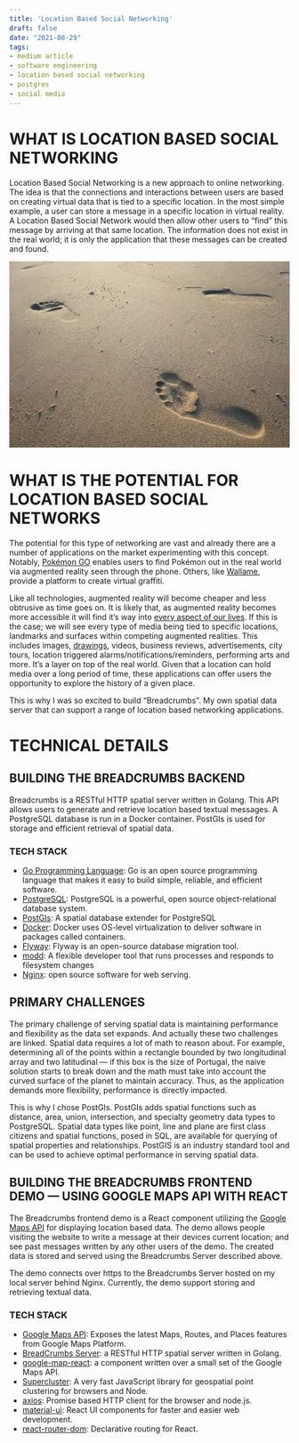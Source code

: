 ```yaml
---
title: 'Location Based Social Networking'
draft: false
date: "2021-08-29"
tags: 
- medium article
- software engineering
- location based social networking
- postgres
- social media
---
```


# WHAT IS LOCATION BASED SOCIAL NETWORKING
Location Based Social Networking is a new approach to online networking. The idea is that the connections and interactions between users are based on creating virtual data that is tied to a specific location. In the most simple example, a user can store a message in a specific location in virtual reality. A Location Based Social Network would then allow other users to “find” this message by arriving at that same location. The information does not exist in the real world; it is only the application that these messages can be created and found.

![](footprints.webp)

# WHAT IS THE POTENTIAL FOR LOCATION BASED SOCIAL NETWORKS
The potential for this type of networking are vast and already there are a number of applications on the market experimenting with this concept. Notably, [Pokémon GO](https://pokemongo.com/en) enables users to find Pokémon out in the real world via augmented reality seen through the phone. Others, like [Wallame](https://en.wikipedia.org/wiki/WallaMe), provide a platform to create virtual graffiti.

Like all technologies, augmented reality will become cheaper and less obtrusive as time goes on. It is likely that, as augmented reality becomes more accessible it will find it’s way into [every aspect of our lives](https://www.scirp.org/html/40277.html). If this is the case; we will see every type of media being tied to specific locations, landmarks and surfaces within competing augmented realities. This includes images, [drawings](https://en.wikipedia.org/wiki/Virtual_graffiti), videos, business reviews, advertisements, city tours, location triggered alarms/notifications/reminders, performing arts and more. It’s a layer on top of the real world. Given that a location can hold media over a long period of time, these applications can offer users the opportunity to explore the history of a given place.

This is why I was so excited to build “Breadcrumbs”. My own spatial data server that can support a range of location based networking applications.

# TECHNICAL DETAILS
## BUILDING THE BREADCRUMBS BACKEND
Breadcrumbs is a RESTful HTTP spatial server written in Golang. This API allows users to generate and retrieve location based textual messages. A PostgreSQL database is run in a Docker container. PostGIs is used for storage and efficient retrieval of spatial data.

### TECH STACK
- [Go Programming Language](https://go.dev/): Go is an open source programming language that makes it easy to build simple, reliable, and efficient software.
- [PostgreSQL](https://www.postgresql.org/): PostgreSQL is a powerful, open source object-relational database system.
- [PostGIs](https://postgis.net/): A spatial database extender for PostgreSQL
- [Docker](https://www.docker.com/): Docker uses OS-level virtualization to deliver software in packages called containers.
- [Flyway](https://www.red-gate.com/products/flyway/community/): Flyway is an open-source database migration tool.
- [modd](https://github.com/cortesi/modd): A flexible developer tool that runs processes and responds to filesystem changes
- [Nginx](https://www.f5.com/go/product/welcome-to-nginx): open source software for web serving.

## PRIMARY CHALLENGES
The primary challenge of serving spatial data is maintaining performance and flexibility as the data set expands. And actually these two challenges are linked. Spatial data requires a lot of math to reason about. For example, determining all of the points within a rectangle bounded by two longitudinal array and two latitudinal — if this box is the size of Portugal, the naive solution starts to break down and the math must take into account the curved surface of the planet to maintain accuracy. Thus, as the application demands more flexibility, performance is directly impacted.

This is why I chose PostGIs. PostGIs adds spatial functions such as distance, area, union, intersection, and specialty geometry data types to PostgreSQL. Spatial data types like point, line and plane are first class citizens and spatial functions, posed in SQL, are available for querying of spatial properties and relationships. PostGIS is an industry standard tool and can be used to achieve optimal performance in serving spatial data.

## BUILDING THE BREADCRUMBS FRONTEND DEMO — USING GOOGLE MAPS API WITH REACT

The Breadcrumbs frontend demo is a React component utilizing the [Google Maps API](https://developers.google.com/maps/) for displaying location based data. The demo allows people visiting the website to write a message at their devices current location; and see past messages written by any other users of the demo. The created data is stored and served using the Breadcrumbs Server described above.

The demo connects over https to the Breadcrumbs Server hosted on my local server behind Nginx. Currently, the demo support storing and retrieving textual data.

### TECH STACK
- [Google Maps API](https://developers.google.com/maps/): Exposes the latest Maps, Routes, and Places features from Google Maps Platform.
- [BreadCrumbs Server](https://github.com/tonyOreglia/breadcrumbs): a RESTful HTTP spatial server written in Golang.
- [google-map-react](https://github.com/google-map-react/google-map-react#readme): a component written over a small set of the Google Maps API.
- [Supercluster](https://github.com/mapbox/supercluster#readme): A very fast JavaScript library for geospatial point clustering for browsers and Node.
- [axios](https://github.com/axios/axios): Promise based HTTP client for the browser and node.js.
- [material-ui](https://mui.com/material-ui/): React UI components for faster and easier web development.
- [react-router-dom](https://github.com/remix-run/react-router#readme): Declarative routing for React.